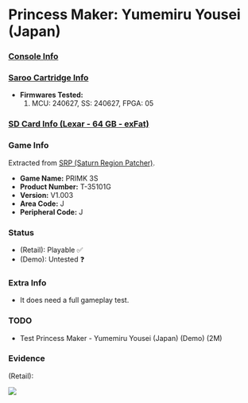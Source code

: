 # Princess Maker: Yumemiru Yousei (Japan)

### [Console Info](../../../../Info/Consoles/VA13/README.md)

### [Saroo Cartridge Info](../../../../Info/Cartridges/RetroGameParadiseStore/1.32F/README.md)

- <b>Firmwares Tested:</b>
  1. MCU: 240627, SS: 240627, FPGA: 05

### [SD Card Info (Lexar - 64 GB - exFat)](../../../../Info/SdCards/Lexar/64GB/exfat/README.md)

### Game Info

Extracted from [SRP (Saturn Region Patcher)](https://segaxtreme.net/resources/saturn-region-patcher.81/download).

- <b>Game Name:</b> PRIMK 3S
- <b>Product Number:</b> T-35101G
- <b>Version:</b> V1.003
- <b>Area Code:</b> J
- <b>Peripheral Code:</b> J

### Status

- (Retail): Playable :white_check_mark:
- (Demo): Untested :question:

### Extra Info

- It does need a full gameplay test.

### TODO

- Test Princess Maker - Yumemiru Yousei (Japan) (Demo) (2M)

### Evidence

(Retail):

[![](https://img.youtube.com/vi/aHOC1-S12jc/0.jpg)](https://www.youtube.com/watch?v=aHOC1-S12jc)
